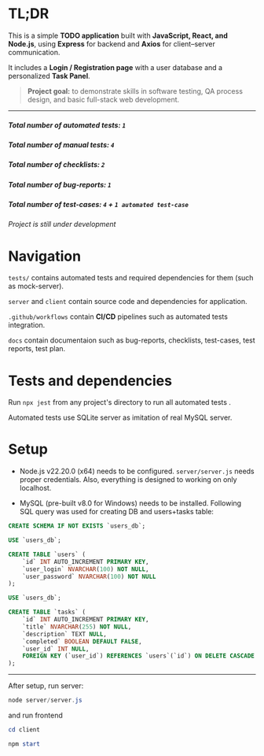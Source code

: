 # TL;DR

This is a simple **TODO application** built with **JavaScript, React, and Node.js**, using **Express** for backend and **Axios** for client–server communication.

It includes a **Login / Registration page** with a user database and a personalized **Task Panel**.

> **Project goal:** to demonstrate skills in software testing, QA process design, and basic full-stack web development.

---

##### Total number of automated tests: `1`

##### Total number of manual tests: `4`

##### Total number of checklists: `2`

##### Total number of bug-reports: `1`

##### Total number of test-cases: `4` + `1 automated test-case`

_Project is still under development_

# Navigation

`tests/` contains automated tests and required dependencies for them (such as mock-server).

`server` and `client` contain source code and dependencies for application.

`.github/workflows` contain **CI/CD** pipelines such as automated tests integration.

`docs` contain documentaion such as bug-reports, checklists, test-cases, test reports, test plan.

# Tests and dependencies

Run `npx jest` from any project's directory to run all automated tests .

Automated tests use SQLite server as imitation of real MySQL server.

# Setup

- Node.js v22.20.0 (x64) needs to be configured. `server/server.js` needs proper credentials. Also, everything is designed to working on only localhost.

- MySQL (pre-built v8.0 for Windows) needs to be installed. Following SQL query was used for creating DB and users+tasks table:

```sql
CREATE SCHEMA IF NOT EXISTS `users_db`;

USE `users_db`;

CREATE TABLE `users` (
    `id` INT AUTO_INCREMENT PRIMARY KEY,
    `user_login` NVARCHAR(100) NOT NULL,
    `user_password` NVARCHAR(100) NOT NULL
);
```

```sql
USE `users_db`;

CREATE TABLE `tasks` (
    `id` INT AUTO_INCREMENT PRIMARY KEY,
    `title` NVARCHAR(255) NOT NULL,
    `description` TEXT NULL,
    `completed` BOOLEAN DEFAULT FALSE,
    `user_id` INT NULL,
    FOREIGN KEY (`user_id`) REFERENCES `users`(`id`) ON DELETE CASCADE
);
```

---

After setup, run server:

```powershell
node server/server.js
```

and run frontend

```powershell
cd client

npm start
```


